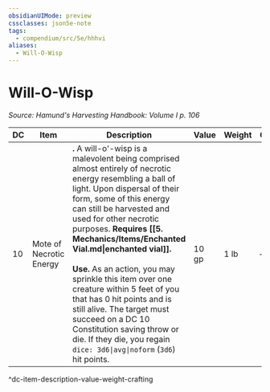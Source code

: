 ```yaml
---
obsidianUIMode: preview
cssclasses: json5e-note
tags:
  - compendium/src/5e/hhhvi
aliases:
  - Will-O-Wisp
---
```

# Will-O-Wisp
*Source: Hamund's Harvesting Handbook: Volume I p. 106* 

| DC | Item | Description | Value | Weight | Crafting |
|----|------|-------------|-------|--------|----------|
| 10 | Mote of Necrotic Energy | **.** A will-o'-wisp is a malevolent being comprised almost entirely of necrotic energy resembling a ball of light. Upon dispersal of their form, some of this energy can still be harvested and used for other necrotic purposes. **Requires [[5. Mechanics/Items/Enchanted Vial.md\|enchanted vial]].**<br /><br />**Use.** As an action, you may sprinkle this item over one creature within 5 feet of you that has 0 hit points and is still alive. The target must succeed on a DC 10 Constitution saving throw or die. If they die, you regain `dice: 3d6\|avg\|noform` (`3d6`) hit points. | 10 gp | 1 lb | — |
^dc-item-description-value-weight-crafting
